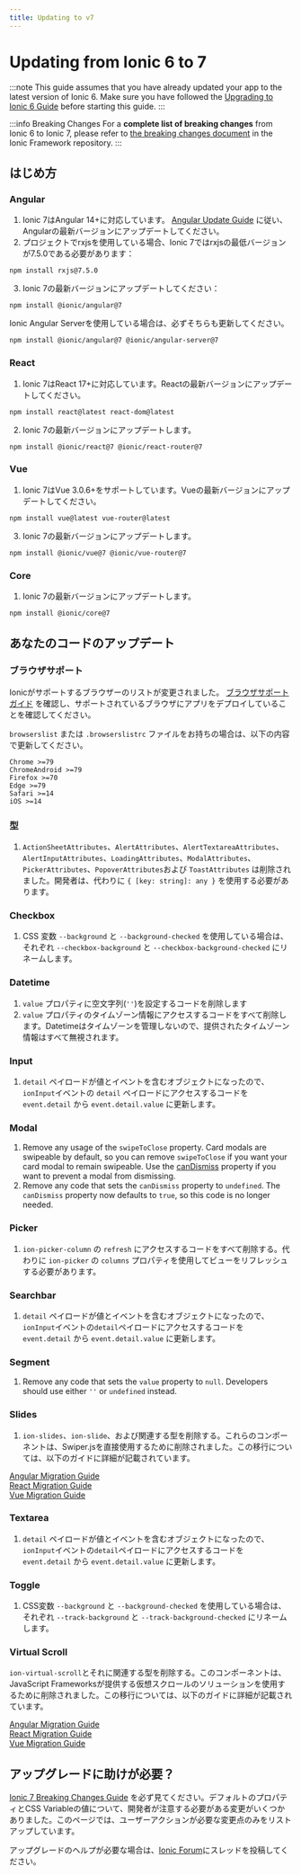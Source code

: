 ```yaml
---
title: Updating to v7
---
```


# Updating from Ionic 6 to 7

:::note
This guide assumes that you have already updated your app to the latest version of Ionic 6. Make sure you have followed the [Upgrading to Ionic 6 Guide](./6-0) before starting this guide.
:::

:::info Breaking Changes
For a **complete list of breaking changes** from Ionic 6 to Ionic 7, please refer to [the breaking changes document](https://github.com/ionic-team/ionic-framework/blob/main/BREAKING.md#version-7x) in the Ionic Framework repository.
:::

## はじめ方

### Angular

1. Ionic 7はAngular 14+に対応しています。 [Angular Update Guide](https://update.angular.io/) に従い、Angularの最新バージョンにアップデートしてください。
2. プロジェクトでrxjsを使用している場合、Ionic 7ではrxjsの最低バージョンが7.5.0である必要があります：

```shell
npm install rxjs@7.5.0
```

3. Ionic 7の最新バージョンにアップデートしてください：

```shell
npm install @ionic/angular@7
```

Ionic Angular Serverを使用している場合は、必ずそちらも更新してください。

```shell
npm install @ionic/angular@7 @ionic/angular-server@7
```

### React

1. Ionic 7はReact 17+に対応しています。Reactの最新バージョンにアップデートしてください。

```shell
npm install react@latest react-dom@latest
```

2. Ionic 7の最新バージョンにアップデートします。

```shell
npm install @ionic/react@7 @ionic/react-router@7
```

### Vue

1. Ionic 7はVue 3.0.6+をサポートしています。Vueの最新バージョンにアップデートしてください。

```shell
npm install vue@latest vue-router@latest
```

3. Ionic 7の最新バージョンにアップデートします。

```shell
npm install @ionic/vue@7 @ionic/vue-router@7
```

### Core

1. Ionic 7の最新バージョンにアップデートします。

```shell
npm install @ionic/core@7
```

## あなたのコードのアップデート

### ブラウザサポート

Ionicがサポートするブラウザーのリストが変更されました。 [ブラウザサポートガイド](../reference/browser-support) を確認し、サポートされているブラウザにアプリをデプロイしていることを確認してください。

`browserslist` または `.browserslistrc` ファイルをお持ちの場合は、以下の内容で更新してください。

```
Chrome >=79
ChromeAndroid >=79
Firefox >=70
Edge >=79
Safari >=14
iOS >=14
```

### 型

1.  `ActionSheetAttributes`、`AlertAttributes`、`AlertTextareaAttributes`、`AlertInputAttributes`、`LoadingAttributes`、`ModalAttributes`、`PickerAttributes`、`PopoverAttributes`および `ToastAttributes` は削除されました。開発者は、代わりに `{ [key: string]: any }` を使用する必要があります。

### Checkbox

1. CSS 変数 `--background` と `--background-checked` を使用している場合は、それぞれ `--checkbox-background` と `--checkbox-background-checked` にリネームします。

### Datetime

1. `value` プロパティに空文字列(`''`)を設定するコードを削除します
2.  `value` プロパティのタイムゾーン情報にアクセスするコードをすべて削除します。Datetimeはタイムゾーンを管理しないので、提供されたタイムゾーン情報はすべて無視されます。

### Input

1. `detail` ペイロードが値とイベントを含むオブジェクトになったので、`ionInput`イベントの `detail` ペイロードにアクセスするコードを `event.detail` から `event.detail.value` に更新します。

### Modal

1. Remove any usage of the `swipeToClose` property. Card modals are swipeable by default, so you can remove `swipeToClose` if you want your card modal to remain swipeable. Use the [canDismiss](https://ionicframework.com/docs/api/modal#preventing-a-modal-from-dismissing) property if you want to prevent a modal from dismissing.
2. Remove any code that sets the `canDismiss` property to `undefined`. The `canDismiss` property now defaults to `true`, so this code is no longer needed.

### Picker

1. `ion-picker-column` の `refresh` にアクセスするコードをすべて削除する。代わりに `ion-picker` の `columns` プロパティを使用してビューをリフレッシュする必要があります。

### Searchbar

1. `detail` ペイロードが値とイベントを含むオブジェクトになったので、`ionInput`イベントの`detail`ペイロードにアクセスするコードを `event.detail` から `event.detail.value` に更新します。

### Segment

1. Remove any code that sets the `value` property to `null`. Developers should use either `''` or `undefined` instead.

### Slides

1. `ion-slides`、`ion-slide`、および関連する型を削除する。これらのコンポーネントは、Swiper.jsを直接使用するために削除されました。この移行については、以下のガイドに詳細が記載されています。

[Angular Migration Guide](https://ionicframework.com/docs/angular/slides)<br />
[React Migration Guide](https://ionicframework.com/docs/react/slides)<br />
[Vue Migration Guide](https://ionicframework.com/docs/vue/slides)

### Textarea

1. `detail` ペイロードが値とイベントを含むオブジェクトになったので、`ionInput`イベントの`detail`ペイロードにアクセスするコードを `event.detail` から `event.detail.value` に更新します。

### Toggle

1. CSS変数 `--background` と `--background-checked` を使用している場合は、それぞれ `--track-background` と `--track-background-checked` にリネームします。

### Virtual Scroll

`ion-virtual-scroll`とそれに関連する型を削除する。このコンポーネントは、JavaScript Frameworksが提供する仮想スクロールのソリューションを使用するために削除されました。この移行については、以下のガイドに詳細が記載されています。

[Angular Migration Guide](https://ionicframework.com/docs/angular/virtual-scroll)<br />
[React Migration Guide](https://ionicframework.com/docs/react/virtual-scroll)<br />
[Vue Migration Guide](https://ionicframework.com/docs/vue/virtual-scroll)

## アップグレードに助けが必要？

[Ionic 7 Breaking Changes Guide](https://github.com/ionic-team/ionic-framework/blob/main/BREAKING.md#version-7x) を必ず見てください。デフォルトのプロパティとCSS Variableの値について、開発者が注意する必要がある変更がいくつかありました。このページでは、ユーザーアクションが必要な変更点のみをリストアップしています。

アップグレードのヘルプが必要な場合は、[Ionic Forum](https://forum.ionicframework.com/)にスレッドを投稿してください。
